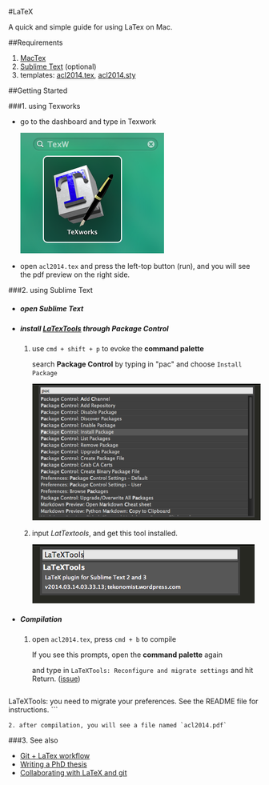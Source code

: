#LaTeX

A quick and simple guide for using LaTex on Mac.


##Requirements

1. [MacTex](http://tug.org/mactex/downloading.html)
2. [Sublime Text](http://www.sublimetext.com/3) (optional)
3. templates: [acl2014.tex](docs/acl2014.tex), [acl2014.sty](docs/acl2014.sty)

##Getting Started


###1. using Texworks

* go to the dashboard and type in Texwork

	![image](img/latex-0.png)
	
* open `acl2014.tex` and press the left-top button (run), and you will see the pdf preview on the right side.
	

###2. using Sublime Text

* ##### open __Sublime Text__

* ##### install [LaTexTools](https://github.com/SublimeText/LaTeXTools) through Package Control

	1. use `cmd + shift + p` to evoke the **command palette**
	
		search __Package Control__ by typing in "pac" and choose `Install Package`

		![image](img/latex-1.png)
		
	2. input _LatTextools_, and get this tool installed.
	
		![image](img/latex-2.png)


* ##### Compilation

	1. open `acl2014.tex`, press `cmd + b` to compile
	
		If you see this prompts, open the **command palette** again
		
		and type in `LaTeXTools: Reconfigure and migrate settings` and hit Return. ([issue](http://tex.stackexchange.com/questions/165339/latextools-you-need-to-migrate-your-preferences-see-the-readme-file-for-instru))
	
		```
LaTeXTools: you need to migrate your preferences. See the README file for instructions.
		```
		
	2. after compilation, you will see a file named `acl2014.pdf`

###3. See also

* [Git + LaTex workflow](http://stackoverflow.com/questions/6188780/git-latex-workflow)
* [Writing a PhD thesis](http://copiancestral.wordpress.com/2012/04/27/writing-the-phd-thesis-the-tools-part-i/#more-372)
* [Collaborating with LaTeX and git](https://www.sharelatex.com/blog/2012/10/16/collaborating-with-latex-and-git.html)


